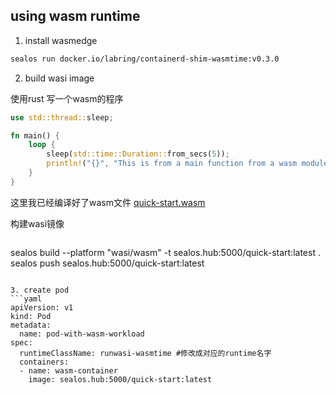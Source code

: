 ## using wasm runtime 

1. install wasmedge

```bash
sealos run docker.io/labring/containerd-shim-wasmtime:v0.3.0
```

2. build wasi image

使用rust 写一个wasm的程序
```rust
use std::thread::sleep;

fn main() {
    loop {
        sleep(std::time::Duration::from_secs(5));
        println!("{}", "This is from a main function from a wasm module");
    }
}
```

这里我已经编译好了wasm文件 [quick-start.wasm](./quick-start.wasm)

构建wasi镜像
```bash

```
sealos build --platform "wasi/wasm" -t sealos.hub:5000/quick-start:latest .
sealos push sealos.hub:5000/quick-start:latest
```

3. create pod
```yaml
apiVersion: v1
kind: Pod
metadata:
  name: pod-with-wasm-workload
spec:
  runtimeClassName: runwasi-wasmtime #修改成对应的runtime名字
  containers:
  - name: wasm-container
    image: sealos.hub:5000/quick-start:latest
```

